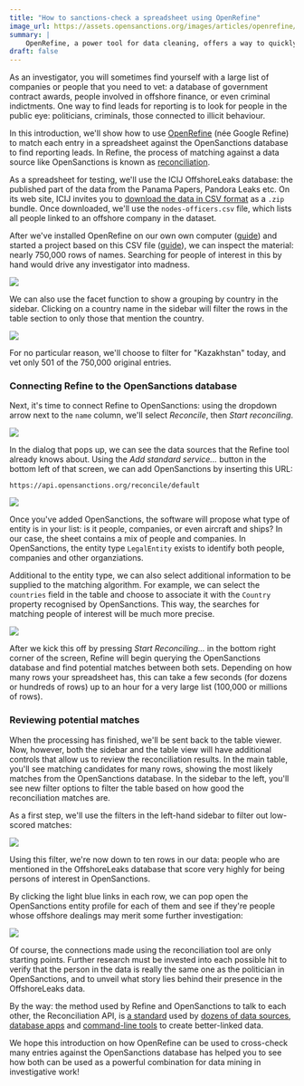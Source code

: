 ```yaml
---
title: "How to sanctions-check a spreadsheet using OpenRefine"
image_url: https://assets.opensanctions.org/images/articles/openrefine/entity-link.png
summary: |
    OpenRefine, a power tool for data cleaning, offers a way to quickly check hundreds or thousands of names against the OpenSanctions database to find the ones that might be persons of interest in an investigation.
draft: false
---
```


As an investigator, you will sometimes find yourself with a large list of companies or people that you need to vet: a database of government contract awards, people involved in offshore finance, or even criminal indictments. One way to find leads for reporting is to look for people in the public eye: politicians, criminals, those connected to illicit behaviour.

In this introduction, we'll show how to use [OpenRefine](https://openrefine.org/) (née Google Refine) to match each entry in a spreadsheet against the OpenSanctions database to find reporting leads. In Refine, the process of matching against a data source like OpenSanctions is known as [reconciliation](https://docs.openrefine.org/manual/reconciling).

As a spreadsheet for testing, we'll use the ICIJ OffshoreLeaks database: the published part of the data from the Panama Papers, Pandora Leaks etc. On its web site, ICIJ invites you to [download the data in CSV format](https://offshoreleaks.icij.org/pages/database) as a `.zip` bundle. Once downloaded, we'll use the `nodes-officers.csv` file, which lists all people linked to an offshore company in the dataset.

After we've installed OpenRefine on our own own computer ([guide](https://docs.openrefine.org/manual/installing)) and started a project based on this CSV file ([guide](https://docs.openrefine.org/manual/starting)), we can inspect the material: nearly 750,000 rows of names. Searching for people of interest in this by hand would drive any investigator into madness. 

<a href="https://assets.opensanctions.org/images/articles/openrefine/overview.png">
    <img class="img-fluid" src="https://assets.opensanctions.org/images/articles/openrefine/overview.png">
</a>

We can also use the facet function to show a grouping by country in the sidebar. Clicking on a country name in the sidebar will filter the rows in the table section to only those that mention the country.

<a href="https://assets.opensanctions.org/images/articles/openrefine/country-facet.png">
    <img class="img-fluid" src="https://assets.opensanctions.org/images/articles/openrefine/country-facet.png">
</a>

For no particular reason, we'll choose to filter for "Kazakhstan" today, and vet only 501 of the 750,000 original entries.

### Connecting Refine to the OpenSanctions database

Next, it's time to connect Refine to OpenSanctions: using the dropdown arrow next to the `name` column, we'll select *Reconcile*, then *Start reconciling*.

<a href="https://assets.opensanctions.org/images/articles/openrefine/start-reconciling.png">
    <img class="img-fluid" src="https://assets.opensanctions.org/images/articles/openrefine/start-reconciling.png">
</a>

In the dialog that pops up, we can see the data sources that the Refine tool already knows about. Using the *Add standard service...* button in the bottom left of that screen, we can  add OpenSanctions by inserting this URL:

```
https://api.opensanctions.org/reconcile/default
```

<a href="https://assets.opensanctions.org/images/articles/openrefine/add-service.png">
    <img class="img-fluid" src="https://assets.opensanctions.org/images/articles/openrefine/add-service.png">
</a>

Once you've added OpenSanctions, the software will propose what type of entity is in your list: is it people, companies, or even aircraft and ships? In our case, the sheet contains a mix of people and companies. In OpenSanctions, the entity type `LegalEntity` exists to identify both people, companies and other organziations.

Additional to the entity type, we can also select additional information to be supplied to the matching algorithm. For example, we can select the `countries` field in the table and choose to associate it with the `Country` property recognised by OpenSanctions. This way, the searches for matching people of interest will be much more precise.

<a href="https://assets.opensanctions.org/images/articles/openrefine/extra-props.png">
    <img class="img-fluid" src="https://assets.opensanctions.org/images/articles/openrefine/extra-props.png">
</a>

After we kick this off by pressing *Start Reconciling...* in the bottom right corner of the screen, Refine will begin querying the OpenSanctions database and find potential matches between both sets. Depending on how many rows your spreadsheet has, this can take a few seconds (for dozens or hundreds of rows) up to an hour for a very large list (100,000 or millions of rows).

### Reviewing potential matches

When the processing has finished, we'll be sent back to the table viewer. Now, however, both the sidebar and the table view will have additional controls that allow us to review the reconciliation results. In the main table, you'll see matching candidates for many rows, showing the most likely matches from the OpenSanctions database. In the sidebar to the left, you'll see new filter options to filter the table based on how good the reconciliation matches are.

As a first step, we'll use the filters in the left-hand sidebar to filter out low-scored matches:

<a href="https://assets.opensanctions.org/images/articles/openrefine/score-filter.png">
    <img class="img-fluid" src="https://assets.opensanctions.org/images/articles/openrefine/score-filter.png">
</a>

Using this filter, we're now down to ten rows in our data: people who are mentioned in the OffshoreLeaks database that score very highly for being persons of interest in OpenSanctions. 

By clicking the light blue links in each row, we can pop open the OpenSanctions entity profile for each of them and see if they're people whose offshore dealings may merit some further investigation:

<a href="https://assets.opensanctions.org/images/articles/openrefine/entity-link.png">
    <img class="img-fluid" src="https://assets.opensanctions.org/images/articles/openrefine/entity-link.png">
</a>

Of course, the connections made using the reconciliation tool are only starting points. Further research must be invested into each possible hit to verify that the person in the data is really the same one as the politician in OpenSanctions, and to unveil what story lies behind their presence in the OffshoreLeaks data.

By the way: the method used by Refine and OpenSanctions to talk to each other, the Reconciliation API, is [a standard](https://reconciliation-api.github.io/specs/latest/) used by [dozens of data sources](https://reconciliation-api.github.io/testbench/), [database apps](https://github.com/drkane/datasette-reconcile) and [command-line tools](https://github.com/maxharlow/reconcile) to create better-linked data.

We hope this introduction on how OpenRefine can be used to cross-check many entries against the OpenSanctions database has helped you to see how both can be used as a powerful combination for data mining in investigative work!